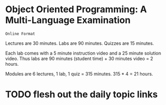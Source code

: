 # Object Oriented Programming: A Multi-Language Examination

`Online Format`

Lectures are 30 minutes. Labs are 90 minutes. Quizzes are 15 minutes.

Each lab comes with a 5 minute instruction video and a 25 minute solution video. Thus labs are 90 minutes (student time) + 30 minutes video = 2 hours.

Modules are 6 lectures, 1 lab, 1 quiz = 315 minutes. 315 * 4 = 21 hours.

  
# TODO flesh out the daily topic links
